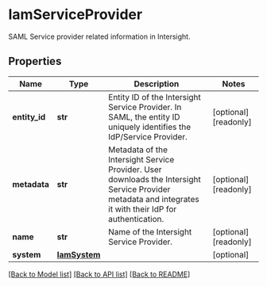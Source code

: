 # IamServiceProvider

SAML Service provider related information in Intersight. 
## Properties
Name | Type | Description | Notes
------------ | ------------- | ------------- | -------------
**entity_id** | **str** | Entity ID of the Intersight Service Provider. In SAML, the entity ID uniquely identifies the IdP/Service Provider.   | [optional] [readonly] 
**metadata** | **str** | Metadata of the Intersight Service Provider. User downloads the Intersight Service Provider metadata and integrates it with their IdP for authentication.   | [optional] [readonly] 
**name** | **str** | Name of the Intersight Service Provider.    | [optional] [readonly] 
**system** | [**IamSystem**](.md) |  | [optional] 

[[Back to Model list]](../README.md#documentation-for-models) [[Back to API list]](../README.md#documentation-for-api-endpoints) [[Back to README]](../README.md)



